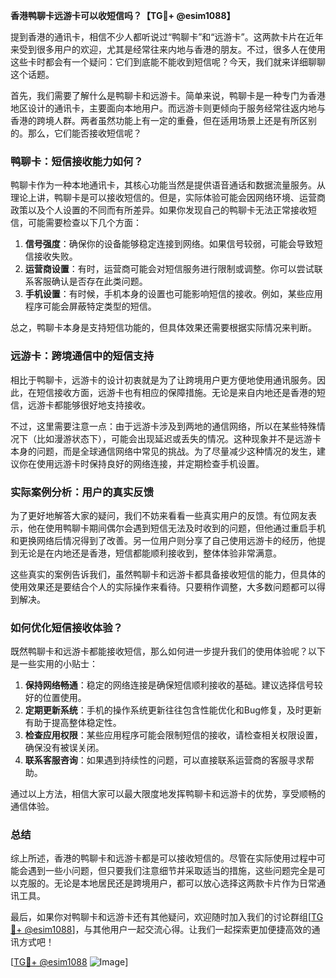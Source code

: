 **香港鸭聊卡远游卡可以收短信吗？【TG💪+ @esim1088】**

提到香港的通讯卡，相信不少人都听说过“鸭聊卡”和“远游卡”。这两款卡片在近年来受到很多用户的欢迎，尤其是经常往来内地与香港的朋友。不过，很多人在使用这些卡时都会有一个疑问：它们到底能不能收到短信呢？今天，我们就来详细聊聊这个话题。

首先，我们需要了解什么是鸭聊卡和远游卡。简单来说，鸭聊卡是一种专门为香港地区设计的通讯卡，主要面向本地用户。而远游卡则更倾向于服务经常往返内地与香港的跨境人群。两者虽然功能上有一定的重叠，但在适用场景上还是有所区别的。那么，它们能否接收短信呢？

### 鸭聊卡：短信接收能力如何？

鸭聊卡作为一种本地通讯卡，其核心功能当然是提供语音通话和数据流量服务。从理论上讲，鸭聊卡是可以接收短信的。但是，实际体验可能会因网络环境、运营商政策以及个人设置的不同而有所差异。如果你发现自己的鸭聊卡无法正常接收短信，可能需要检查以下几个方面：

1. **信号强度**：确保你的设备能够稳定连接到网络。如果信号较弱，可能会导致短信接收失败。
2. **运营商设置**：有时，运营商可能会对短信服务进行限制或调整。你可以尝试联系客服确认是否存在此类问题。
3. **手机设置**：有时候，手机本身的设置也可能影响短信的接收。例如，某些应用程序可能会屏蔽特定类型的短信。

总之，鸭聊卡本身是支持短信功能的，但具体效果还需要根据实际情况来判断。

### 远游卡：跨境通信中的短信支持

相比于鸭聊卡，远游卡的设计初衷就是为了让跨境用户更方便地使用通讯服务。因此，在短信接收方面，远游卡也有相应的保障措施。无论是来自内地还是香港的短信，远游卡都能够很好地支持接收。

不过，这里需要注意一点：由于远游卡涉及到两地的通信网络，所以在某些特殊情况下（比如漫游状态下），可能会出现延迟或丢失的情况。这种现象并不是远游卡本身的问题，而是全球通信网络中常见的挑战。为了尽量减少这种情况的发生，建议你在使用远游卡时保持良好的网络连接，并定期检查手机设置。

### 实际案例分析：用户的真实反馈

为了更好地解答大家的疑问，我们不妨来看看一些真实用户的反馈。有位网友表示，他在使用鸭聊卡期间偶尔会遇到短信无法及时收到的问题，但他通过重启手机和更换网络后情况得到了改善。另一位用户则分享了自己使用远游卡的经历，他提到无论是在内地还是香港，短信都能顺利接收到，整体体验非常满意。

这些真实的案例告诉我们，虽然鸭聊卡和远游卡都具备接收短信的能力，但具体的使用效果还是要结合个人的实际操作来看待。只要稍作调整，大多数问题都可以得到解决。

### 如何优化短信接收体验？

既然鸭聊卡和远游卡都能接收短信，那么如何进一步提升我们的使用体验呢？以下是一些实用的小贴士：

1. **保持网络畅通**：稳定的网络连接是确保短信顺利接收的基础。建议选择信号较好的位置使用。
2. **定期更新系统**：手机的操作系统更新往往包含性能优化和Bug修复，及时更新有助于提高整体稳定性。
3. **检查应用权限**：某些应用程序可能会限制短信的接收，请检查相关权限设置，确保没有被误关闭。
4. **联系客服咨询**：如果遇到持续性的问题，可以直接联系运营商的客服寻求帮助。

通过以上方法，相信大家可以最大限度地发挥鸭聊卡和远游卡的优势，享受顺畅的通信体验。

### 总结

综上所述，香港的鸭聊卡和远游卡都是可以接收短信的。尽管在实际使用过程中可能会遇到一些小问题，但只要我们注意细节并采取适当的措施，这些问题完全是可以克服的。无论是本地居民还是跨境用户，都可以放心选择这两款卡片作为日常通讯工具。

最后，如果你对鸭聊卡和远游卡还有其他疑问，欢迎随时加入我们的讨论群组[[TG💪+ @esim1088](https://t.me/s/esim1088)]，与其他用户一起交流心得。让我们一起探索更加便捷高效的通讯方式吧！

[[TG💪+ @esim1088](https://t.me/s/esim1088) ![Image](https://i.postimg.cc/4NQfJmqS/Snipaste-2025-05-13-00-14-12.png)]